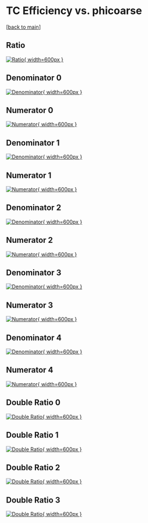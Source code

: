 # TC Efficiency vs. phicoarse

[[back to main](./)]



## Ratio

[![Ratio](../mtv/var/TC_loweta_211_1_eff_phicoarse.png){ width=600px }](../mtv/var/TC_loweta_211_1_eff_phicoarse.pdf)

## Denominator 0

[![Denominator](../mtv/den/TC_loweta_211_1_eff_phicoarse_den0.png){ width=600px }](../mtv/den/TC_loweta_211_1_eff_phicoarse_den0.pdf)

## Numerator 0

[![Numerator](../mtv/num/TC_loweta_211_1_eff_phicoarse_num0.png){ width=600px }](../mtv/num/TC_loweta_211_1_eff_phicoarse_num0.pdf)

## Denominator 1

[![Denominator](../mtv/den/TC_loweta_211_1_eff_phicoarse_den1.png){ width=600px }](../mtv/den/TC_loweta_211_1_eff_phicoarse_den1.pdf)

## Numerator 1

[![Numerator](../mtv/num/TC_loweta_211_1_eff_phicoarse_num1.png){ width=600px }](../mtv/num/TC_loweta_211_1_eff_phicoarse_num1.pdf)

## Denominator 2

[![Denominator](../mtv/den/TC_loweta_211_1_eff_phicoarse_den2.png){ width=600px }](../mtv/den/TC_loweta_211_1_eff_phicoarse_den2.pdf)

## Numerator 2

[![Numerator](../mtv/num/TC_loweta_211_1_eff_phicoarse_num2.png){ width=600px }](../mtv/num/TC_loweta_211_1_eff_phicoarse_num2.pdf)

## Denominator 3

[![Denominator](../mtv/den/TC_loweta_211_1_eff_phicoarse_den3.png){ width=600px }](../mtv/den/TC_loweta_211_1_eff_phicoarse_den3.pdf)

## Numerator 3

[![Numerator](../mtv/num/TC_loweta_211_1_eff_phicoarse_num3.png){ width=600px }](../mtv/num/TC_loweta_211_1_eff_phicoarse_num3.pdf)

## Denominator 4

[![Denominator](../mtv/den/TC_loweta_211_1_eff_phicoarse_den4.png){ width=600px }](../mtv/den/TC_loweta_211_1_eff_phicoarse_den4.pdf)

## Numerator 4

[![Numerator](../mtv/num/TC_loweta_211_1_eff_phicoarse_num4.png){ width=600px }](../mtv/num/TC_loweta_211_1_eff_phicoarse_num4.pdf)

## Double Ratio 0

[![Double Ratio](../mtv/ratio/TC_loweta_211_1_eff_phicoarse_ratio0.png){ width=600px }](../mtv/ratio/TC_loweta_211_1_eff_phicoarse_ratio0.pdf)

## Double Ratio 1

[![Double Ratio](../mtv/ratio/TC_loweta_211_1_eff_phicoarse_ratio1.png){ width=600px }](../mtv/ratio/TC_loweta_211_1_eff_phicoarse_ratio1.pdf)

## Double Ratio 2

[![Double Ratio](../mtv/ratio/TC_loweta_211_1_eff_phicoarse_ratio2.png){ width=600px }](../mtv/ratio/TC_loweta_211_1_eff_phicoarse_ratio2.pdf)

## Double Ratio 3

[![Double Ratio](../mtv/ratio/TC_loweta_211_1_eff_phicoarse_ratio3.png){ width=600px }](../mtv/ratio/TC_loweta_211_1_eff_phicoarse_ratio3.pdf)

